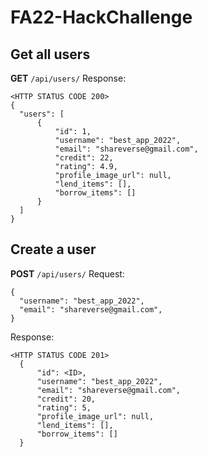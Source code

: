 # FA22-HackChallenge

## Get all users

**GET** `/api/users/`
Response:
```
<HTTP STATUS CODE 200>
{
  "users": [
      {
          "id": 1,
          "username": "best_app_2022",
          "email": "shareverse@gmail.com",
          "credit": 22,
          "rating": 4.9,
          "profile_image_url": null,
          "lend_items": [],
          "borrow_items": []
      }
  ]
}
```

## Create a user
**POST** `/api/users/`
Request:
```
{
  "username": "best_app_2022",
  "email": "shareverse@gmail.com",
}
```
Response:
```
<HTTP STATUS CODE 201>
  {
      "id": <ID>,
      "username": "best_app_2022",
      "email": "shareverse@gmail.com",
      "credit": 20,
      "rating": 5,
      "profile_image_url": null,
      "lend_items": [],
      "borrow_items": []
  }
```